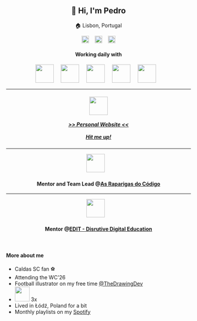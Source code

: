 <h2 align='center'>👋 Hi, I'm Pedro</h2>

<p align='center'>🏠 Lisbon, Portugal</p>

<p align='center'>
    <a href="https://www.linkedin.com/in/pedromlfonseca/"><img width='20px' src="https://encrypted-tbn0.gstatic.com/images?q=tbn%3AANd9GcSf_KBK_0_rRw9zkazLgksl6dNMasmTiN6SqA&usqp=CAU" /></a>&nbsp;&nbsp;&nbsp;
    <a href="mailto:pmlfonseca@outlook.com"><img width='20px' src="https://www.freepnglogos.com/uploads/logo-outlook-png/file-microsoft-office-outlook-logo-present-svg-wikipedia-1.png" /></a>&nbsp;&nbsp;&nbsp;
    <a href="https://open.spotify.com/user/21xkghmsk6kr5jao2aniugvda"><img width='20px' src="https://dashboard.snapcraft.io/site_media/appmedia/2017/12/spotify-linux-256.png" /></a>
</p>

<h4 align='center'>Working daily with</h4>
<p align='center'>
   <img height='50px' src="https://upload.wikimedia.org/wikipedia/commons/thumb/8/80/HTML5_logo_resized.svg/725px-HTML5_logo_resized.svg.png" />&nbsp;&nbsp;&nbsp;&nbsp;
   <img height='50px' src="https://upload.wikimedia.org/wikipedia/commons/d/d5/CSS3_logo_and_wordmark.svg" />&nbsp;&nbsp;&nbsp;&nbsp;
   <img height='50px' src="https://user-images.githubusercontent.com/44099019/174817949-cf6527b3-cc16-48f6-9db4-b7dfe76880f5.png" />&nbsp;&nbsp;&nbsp;&nbsp;
   <img height='50px' src="https://i.pinimg.com/originals/84/b1/06/84b1065e798f61aa80b8670a4b6fbb4d.png" />&nbsp;&nbsp;&nbsp;&nbsp;
   <img height='50px' src="https://upload.wikimedia.org/wikipedia/commons/thumb/d/d9/Node.js_logo.svg/1200px-Node.js_logo.svg.png" />&nbsp;&nbsp;&nbsp;&nbsp;
</p>

<hr>

<h5 align='center'>
    <img height='50px' src="https://user-images.githubusercontent.com/44099019/174815814-b63f7d9f-347a-432d-a749-f7fc83dde4f7.png" />
    <br /><br />
    <a href="https://pmlf.github.io/">>> Personal Website <<</a>
    <br /><br />
    <a href="https://www.linkedin.com/in/pedromlfonseca/">Hit me up!</a>
</h5>

<hr>

<p align='center'>
   <img height='50px' src="https://user-images.githubusercontent.com/44099019/174816096-914671b0-efc8-45cb-9d35-b6b18961e8f0.png" />&nbsp;&nbsp;&nbsp;&nbsp;
</p>
<h4 align='center'>Mentor and Team Lead @<a href="https://github.com/As-Raparigas-do-Codigo">As Raparigas do Código</a></h4>

<hr>

<p align='center'>
   <img height='50px' src="https://user-images.githubusercontent.com/44099019/174816382-485fe89e-6ac7-4fb9-bfbb-9b5af17024f9.png" />&nbsp;&nbsp;&nbsp;&nbsp;
</p>
<h4 align='center'>Mentor @<a href="https://weareedit.io/">EDIT - Disrutive Digital Education</a></h4>

<br />

#### More about me
- Caldas SC fan ⚽
- Attending the WC'26
- Football illustrator on my free time <a href="https://www.instagram.com/thedrawingdev/">@TheDrawingDev</a>
- <img width='40px' src="https://cdnimages01.azureedge.net/renascenca/logo_websummit1122977bdefaultlarge_1024.jpg" /> 3x
- Lived in Łódź, Poland for a bit
- Monthly playlists on my <a href="https://open.spotify.com/user/21xkghmsk6kr5jao2aniugvda">Spotify</a>
